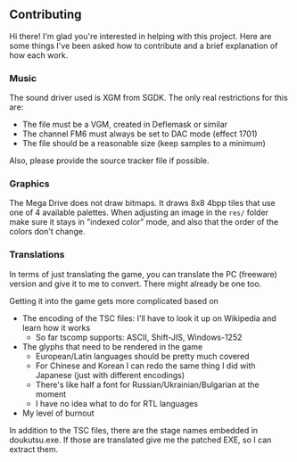 ## Contributing

Hi there! I'm glad you're interested in helping with this project.
Here are some things I've been asked how to contribute and a brief explanation of how each work.

### Music

The sound driver used is XGM from SGDK. The only real restrictions for this are:

- The file must be a VGM, created in Deflemask or similar
- The channel FM6 must always be set to DAC mode (effect 1701)
- The file should be a reasonable size (keep samples to a minimum)

Also, please provide the source tracker file if possible.

### Graphics

The Mega Drive does not draw bitmaps. It draws 8x8 4bpp tiles that use one of 4 available palettes.
When adjusting an image in the `res/` folder make sure it stays in "indexed color" mode, and also
that the order of the colors don't change.

### Translations

In terms of just translating the game, you can translate the PC (freeware) version 
and give it to me to convert. There might already be one too.

Getting it into the game gets more complicated based on
- The encoding of the TSC files: I'll have to look it up on Wikipedia and learn how it works
  - So far tscomp supports: ASCII, Shift-JIS, Windows-1252
- The glyphs that need to be rendered in the game
  - European/Latin languages should be pretty much covered
  - For Chinese and Korean I can redo the same thing I did with Japanese (just with different encodings)
  - There's like half a font for Russian/Ukrainian/Bulgarian at the moment
  - I have no idea what to do for RTL languages
- My level of burnout

In addition to the TSC files, there are the stage names embedded in doukutsu.exe.
If those are translated give me the patched EXE, so I can extract them.
